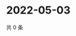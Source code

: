 # 2022-05-03

共 0 条

<!-- BEGIN WEIBO -->
<!-- 最后更新时间 Tue May 03 2022 07:17:07 GMT+0800 (China Standard Time) -->

<!-- END WEIBO -->
